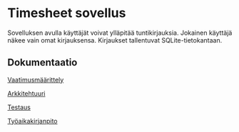 # Timesheet sovellus

Sovelluksen avulla käyttäjät voivat ylläpitää tuntikirjauksia. Jokainen käyttäjä näkee vain omat kirjauksensa. Kirjaukset tallentuvat SQLite-tietokantaan.

## Dokumentaatio
[Vaatimusmäärittely](https://github.com/jaapro-git/ot-harjoitustyo/master/dokumentaatio/vaatimusmaarittely.md)

[Arkkitehtuuri](https://github.com/jaapro-git/ot-harjoitustyo/master/dokumentaatio/arkkitehtuuri.md)

[Testaus](https://github.com/jaapro-git/ot-harjoitustyo/master/dokumentaatio/testaus.md)

[Työaikakirjanpito](https://github.com/jaapro-git/ot-harjoitustyo/master/dokumentaatio/tyoaikakirjanpito.md)

<!-- # Ohjelmistotuotanto syksy 2019

Kurssin git-hub repo löytyy *tästä* kansiosta.

## Työaikakirjanpito
[kirjaukset](https://github.com/jaapro-git/ot-harjoitustyo/master/dokumentaatio/tyoaikakirjanpito.md)

## Viikko1
[gitlog](https://github.com/jaapro-git/ot-harjoitustyo/blob/master/laskarit/viikko1/gitlog.txt)</br>
[tree](https://github.com/jaapro-git/ot-harjoitustyo/blob/master/laskarit/viikko1/komentorivi.txt)

## Viikko2
[screenshot](https://github.com/jaapro-git/ot-harjoitustyo/blob/master/laskarit/viikko2/screenshot.png)</br>
[vaatimusmäärittely](https://github.com/jaapro-git/ot-harjoitustyo/master/dokumentaatio/vaatimusmaarittely.md)

## Viikko3
[monopoli](https://github.com/jaapro-git/ot-harjoitustyo/blob/master/laskarit/viikko3/monopoli.png)</br>
[Machine](https://github.com/jaapro-git/ot-harjoitustyo/blob/master/laskarit/viikko3/Machine.png)</br>
[HSL](https://github.com/jaapro-git/ot-harjoitustyo/blob/master/laskarit/viikko3/HSL.png)</br>
-->

